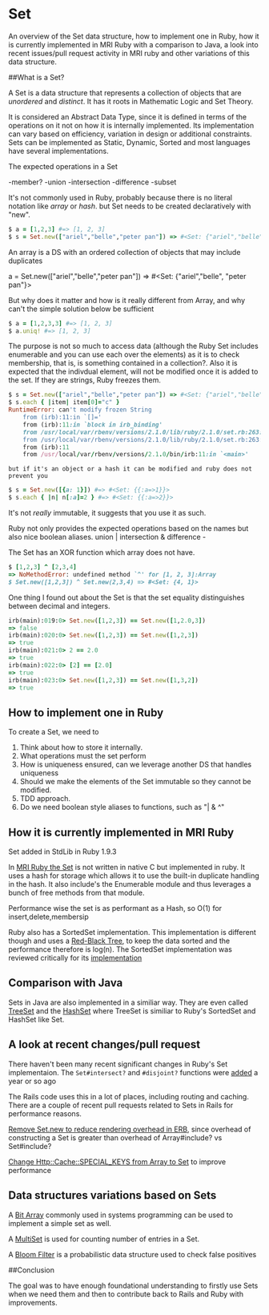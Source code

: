 # Set 

An overview of the Set data structure, how to implement one in Ruby, how it is currently implemented in MRI Ruby with a comparison to Java, a look into recent issues/pull request activity in MRI ruby and other variations of this data structure.

##What is a Set?

A Set is a data structure that represents a collection of objects that are _unordered_ and _distinct_. It has it roots in Mathematic Logic and Set Theory. 

It is considered an Abstract Data Type, since it is defined in terms of the operations on it not on how it is internally implemented. Its implementation can vary based on efficiency, variation in design or additional constraints. Sets can be implemented as Static, Dynamic, Sorted and most languages have several implementations.

The expected operations in a Set

-member? 
-union
-intersection
-difference
-subset

It's not commonly used in Ruby, probably because there is no literal notation like _array_ or _hash_. 
but Set needs to be created declaratively with "new".

```ruby
$ a = [1,2,3] #=> [1, 2, 3]
$ s = Set.new(["ariel","belle","peter pan"]) => #<Set: {"ariel","belle", "peter pan"}>
```
An array is a DS with an ordered collection of objects that may include duplicates

a = Set.new(["ariel","belle","peter pan"])
=> #<Set: {"ariel","belle", "peter pan"}>

But why does it matter and how is it really different from Array, and why can't the simple solution below be sufficient 
```ruby
$ a = [1,2,3,3] #=> [1, 2, 3]
$ a.uniq! #=> [1, 2, 3]  
```

The purpose is not so much to access data (although the Ruby Set includes enumerable and you can use each over the elements) as it is to check membership, that is, is something contained in a collection?. Also it is expected that the indivdual element, will not be modified once it is added to the set. If they are strings, Ruby freezes them. 

```ruby
$ s = Set.new(["ariel","belle","peter pan"]) => #<Set: {"ariel","belle", "peter pan"}>
$ s.each { |item| item[0]="c" }
RuntimeError: can't modify frozen String
	from (irb):11:in `[]='
	from (irb):11:in `block in irb_binding'
	from /usr/local/var/rbenv/versions/2.1.0/lib/ruby/2.1.0/set.rb:263:in `each_key'
	from /usr/local/var/rbenv/versions/2.1.0/lib/ruby/2.1.0/set.rb:263:in `each'
	from (irb):11
	from /usr/local/var/rbenv/versions/2.1.0/bin/irb:11:in `<main>'
```
    but if it's an object or a hash it can be modified and ruby does not prevent you
```ruby
$ s = Set.new([{a: 1}]) #=> #<Set: {{:a=>1}}>
$ s.each { |n| n[:a]=2 } #=> #<Set: {{:a=>2}}>
``` 
It's not _really_ immutable, it suggests that you use it as such.

Ruby not only provides the expected operations based on the names but also nice boolean aliases.
union |
intersection &
difference -

The Set has an XOR function which array does not have.
```ruby
$ [1,2,3] ^ [2,3,4]
=> NoMethodError: undefined method `^' for [1, 2, 3]:Array 
$ Set.new([1,2,3]) ^ Set.new(2,3,4) => #<Set: {4, 1}> 
``` 

One thing I found out about the Set is that the set equality distinguishes between decimal and integers.

```ruby
irb(main):019:0> Set.new([1,2,3]) == Set.new([1,2.0,3])
=> false
irb(main):020:0> Set.new([1,2,3]) == Set.new([1,2,3])
=> true
irb(main):021:0> 2 == 2.0
=> true
irb(main):022:0> [2] == [2.0]
=> true
irb(main):023:0> Set.new([1,2,3]) == Set.new([1,3,2])
=> true
``` 

## How to implement one in Ruby

To create a Set, we need to 

1.  Think about how to store it internally.
2.  What operations must the set perform
3.  How is uniqueness ensured, can we leverage another DS that handles uniqueness
4.  Should we make the elements of the Set immutable so they cannot be modified.
5.  TDD approach. 
6.  Do we need boolean style aliases to functions, such as "| & ^"

## How it is currently implemented in MRI Ruby

Set added in StdLib in Ruby 1.9.3 

In [MRI Ruby the Set][7] is not written in native C but implemented in ruby. It uses a hash for storage which allows it to use the built-in duplicate handling in the hash. It also include's the Enumerable module and thus leverages a bunch of free methods from that module.

Performance wise the set is as performant as a Hash, so O(1) for insert,delete,membersip


Ruby also has a SortedSet implementation. This implementation is different though and uses a [Red-Black Tree][8], to keep the data sorted and the performance therefore is log(n).
The SortedSet implementation was reviewed critically for its [implementation][6]

## Comparison with Java

Sets in Java are also implemented in a similiar way. They are even called [TreeSet][9] and the [HashSet][10] where TreeSet is similiar to Ruby's SortedSet and HashSet like Set.


## A look at recent changes/pull request 

There haven't been many recent significant changes in Ruby's Set implementaion. 
The `Set#intersect?` and `#disjoint?` functions were [added][11] a year or so ago

The Rails code uses this in a lot of places, including routing and caching. There are a couple of recent pull requests related to Sets in Rails for performance reasons.

[Remove Set.new to reduce rendering overhead in ERB][12], since overhead of constructing a Set is greater than overhead of Array#include? vs Set#include?

[Change Http::Cache::SPECIAL_KEYS from Array to Set][13] to improve performance

##  Data structures variations based on Sets

A [Bit Array][3] commonly used in systems programming can be used to implement a simple set as well. 

A [MultiSet][4] is used for counting number of entries in a Set.

A [Bloom Filter][5] is a probabilistic data structure used to check false positives 

##Conclusion

The goal was to have enough foundational understanding to firstly use Sets when we need them and then to contribute back to Rails and Ruby with improvements.


[1]: https://github.com/ruby/ruby/blob/ruby_2_0_0/lib/set.rb
[2]: http://www.sitepoint.com/guide-ruby-collections-ii-hashes-sets-ranges/
[3]: ../bitarray/Readme.md
[4]: ../multiset/Readme.md
[5]: ../bloomfilter/Readme.md
[6]: http://architecturalatrocities.com/post/23659800703/the-ruby-standard-library-is-a-disgrace
[7]: https://github.com/ruby/ruby/blob/trunk/lib/set.rb
[8]: https://github.com/skade/rbtree
[9]: http://docs.oracle.com/javase/7/docs/api/java/util/TreeSet.html#TreeSet
[10]: http://docs.oracle.com/javase/7/docs/api/java/util/HashSet.html
[11]: https://github.com/ruby/ruby/commit/bd304ed85bc2f3c0cc57334fe624fc0efa122cbc
[12]: https://github.com/rails/rails/pull/15917
[13]: https://github.com/rails/rails/pull/15744

